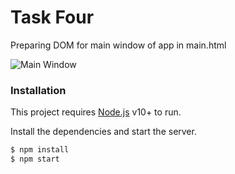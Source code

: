 # Task Four
Preparing DOM for main window of app in main.html


![Main Window](https://i.imgur.com/Oh7XgfT.png)
### Installation

This project requires [Node.js](https://nodejs.org/) v10+ to run.

Install the dependencies and start the server.

```sh
$ npm install
$ npm start
```